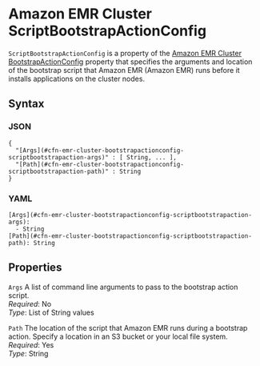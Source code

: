 # Amazon EMR Cluster ScriptBootstrapActionConfig<a name="aws-properties-emr-cluster-bootstrapactionconfig-scriptbootstrapactionconfig"></a>

`ScriptBootstrapActionConfig` is a property of the [Amazon EMR Cluster BootstrapActionConfig](aws-properties-emr-cluster-bootstrapactionconfig.md) property that specifies the arguments and location of the bootstrap script that Amazon EMR \(Amazon EMR\) runs before it installs applications on the cluster nodes\.

## Syntax<a name="w2922ab1c21c10d123c13c98b5"></a>

### JSON<a name="aws-properties-emr-cluster-bootstrapactionconfig-scriptbootstrapactionconfig-syntax.json"></a>

```
{
  "[Args](#cfn-emr-cluster-bootstrapactionconfig-scriptbootstrapaction-args)" : [ String, ... ],
  "[Path](#cfn-emr-cluster-bootstrapactionconfig-scriptbootstrapaction-path)" : String
}
```

### YAML<a name="aws-properties-emr-cluster-bootstrapactionconfig-scriptbootstrapactionconfig-syntax.yaml"></a>

```
[Args](#cfn-emr-cluster-bootstrapactionconfig-scriptbootstrapaction-args):
  - String
[Path](#cfn-emr-cluster-bootstrapactionconfig-scriptbootstrapaction-path): String
```

## Properties<a name="w2922ab1c21c10d123c13c98b7"></a>

`Args`  <a name="cfn-emr-cluster-bootstrapactionconfig-scriptbootstrapaction-args"></a>
A list of command line arguments to pass to the bootstrap action script\.  
*Required*: No  
*Type*: List of String values

`Path`  <a name="cfn-emr-cluster-bootstrapactionconfig-scriptbootstrapaction-path"></a>
The location of the script that Amazon EMR runs during a bootstrap action\. Specify a location in an S3 bucket or your local file system\.  
*Required*: Yes  
*Type*: String